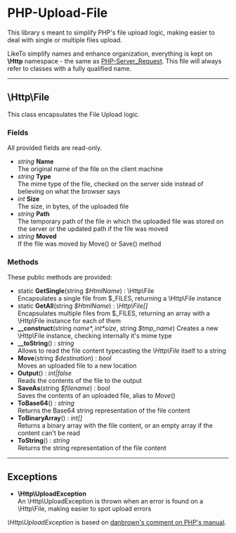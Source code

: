 # PHP-Upload-File

This library s meant to simplify PHP's file upload logic, making easier to deal with single or multiple files upload.


LikeTo simplify names and enhance organization, everything is kept on **\Http** namespace - the same as [PHP-Server_Request](https://github.com/the-linck/PHP-Server-Request). This file will always refer to classes with a fully qualified name.

---

## \Http\File

This class encapsulates the File Upload logic.

### Fields

All provided fields are read-only.

* *string* **Name**  
The original name of the file on the client machine
* *string* **Type**  
The mime type of the file, checked on the server side instead of believing on what the browser says
* *int* **Size**  
The size, in bytes, of the uploaded file
* *string* **Path**  
The temporary path of the file in which the uploaded file was stored on the server or the updated path if the file was moved
* *string* **Moved**  
If the file was moved by Move() or Save() method



### Methods

These public methods are provided:

* static **GetSingle**(string *$HtmlName*) : \Http\File  
Encapsulates a single file from $_FILES, returning a \Http\File instance
* static **GetAll**(string *$HtmlName*) : *\Http\File[]*  
Encapsulates multiple files from $_FILES, returning an array with a \Http\File instance for each of them
* **__construct**(string *$name*, int *$size*, string *$tmp_name*)
Creates a new \Http\File instance, checking internally it's mime type
* **__toString**() : *string*  
Allows to read the file content typecasting the *\Http\File* itself to a string
* **Move**(string *$destination*) : *bool*  
Moves an uploaded file to a new location
* **Output**() : *int|false*  
Reads the contents of the file to the output
* **SaveAs**(string *$filename*) : *bool*  
Saves the contents of an uploaded file, alias to *Move*()
* **ToBase64**() : *string*  
Returns the Base64 string representation of the file content
* **ToBinaryArray**() : *int[]*  
Returns a binary array with the file content, or an empty array if the content can't be read
* **ToString**() : *string*  
Returns the string representation of the file content

---



## Exceptions
* **\Http\UploadException**  
An \Http\UploadException is thrown when an error is found on a \Http\File, making easier to spot upload errors


*\Http\UploadException* is based on [danbrown's comment on PHP's manual](https://www.php.net/manual/en/features.file-upload.errors.php).
